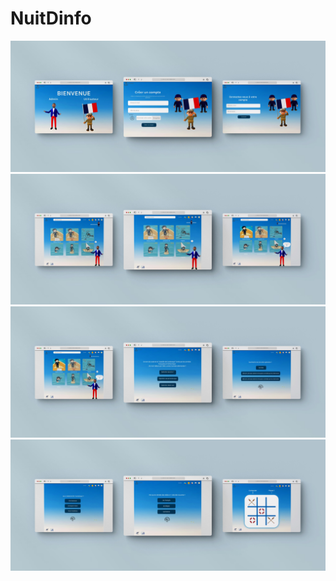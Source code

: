 # NuitDinfo
<img src="263563381_497595458084291_2892400309372168647_n.jpg">
<img src="262832880_442423397417178_6893474981118664839_n.jpg">
<img src="262867415_420562686411715_8338889651423661042_n.jpg">
<img src="263573921_6515555961818800_7684635762414477673_n.jpg">
